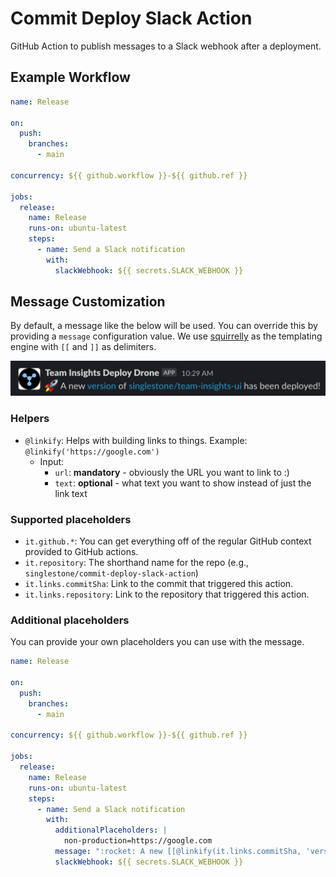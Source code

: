 # Commit Deploy Slack Action

GitHub Action to publish messages to a Slack webhook after a deployment.

## Example Workflow

```yaml
name: Release

on:
  push:
    branches:
      - main

concurrency: ${{ github.workflow }}-${{ github.ref }}

jobs:
  release:
    name: Release
    runs-on: ubuntu-latest
    steps:
      - name: Send a Slack notification
        with:
          slackWebhook: ${{ secrets.SLACK_WEBHOOK }}
```

## Message Customization

By default, a message like the below will be used. You can override this by providing a `message` configuration value.
We use [squirrelly](https://squirrelly.js.org/) as the templating engine with `[[` and `]]` as delimiters.

![A new version of singlestone/team-insights-ui has been deployed!](./img/message.png)

### Helpers

- `@linkify`: Helps with building links to things. Example: `@linkify('https://google.com')`
  - Input:
    - `url`: **mandatory** - obviously the URL you want to link to :)
    - `text`: **optional** - what text you want to show instead of just the link text

### Supported placeholders

- `it.github.*`: You can get everything off of the regular GitHub context provided to GitHub actions.
- `it.repository`: The shorthand name for the repo (e.g., `singlestone/commit-deploy-slack-action`)
- `it.links.commitSha`: Link to the commit that triggered this action.
- `it.links.repository`: Link to the repository that triggered this action.

### Additional placeholders

You can provide your own placeholders you can use with the message.

```yaml
name: Release

on:
  push:
    branches:
      - main

concurrency: ${{ github.workflow }}-${{ github.ref }}

jobs:
  release:
    name: Release
    runs-on: ubuntu-latest
    steps:
      - name: Send a Slack notification
        with:
          additionalPlaceholders: |
            non-production=https://google.com
          message: ":rocket: A new [[@linkify(it.links.commitSha, 'version') /]] of [[@linkify(it.links.repository, it.repository) /]] has been deployed to [[@linkify(it['non-production'], 'non-production') /]]!"
          slackWebhook: ${{ secrets.SLACK_WEBHOOK }}
```
